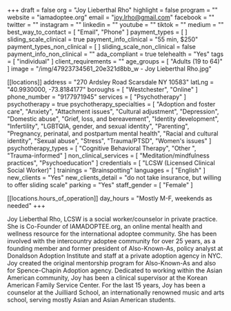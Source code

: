 +++
draft = false
org = "Joy Lieberthal Rho"
highlight = false
program = ""
website = "iamadoptee.org"
email = "joy.lrho@gmail.com"
facebook = ""
twitter = ""
instagram = ""
linkedin = ""
youtube = ""
tiktok = ""
medium = ""
best_way_to_contact = [ "Email", "Phone" ]
payment_types = [ ]
sliding_scale_clinical = true
payment_info_clinical = "55 min, $250"
payment_types_non_clinical = [ ]
sliding_scale_non_clinical = false
payment_info_non_clinical = ""
ada_compliant = true
telehealth = "Yes"
tags = [ "individual" ]
client_requirements = ""
age_groups = [ "Adults (19 to 64)" ]
image = "/img/47923734561_20e321d8bb_w - Joy Lieberthal Rho.jpg"

[[locations]]
address = "270 Ardsley Road Scarsdale NY 10583"
latLng = "40.9930000, -73.8184177"
boroughs = [ "Westchester", "Online" ]
phone_number = "9177971945"
services = [ "Psychotherapy" ]
psychotherapy = true
psychotherapy_specialties = [
  "Adoption and foster care",
  "Anxiety",
  "Attachment issues",
  "Cultural adjustment",
  "Depression",
  "Domestic abuse",
  "Grief, loss, and bereavement",
  "Identity development",
  "Infertility",
  "LGBTQIA, gender, and sexual identity",
  "Parenting",
  "Pregnancy, perinatal, and postpartum mental health",
  "Racial and cultural identity",
  "Sexual abuse",
  "Stress",
  "Trauma/PTSD",
  "Women's issues"
]
psychotherapy_types = [ "Cognitive Behavioral Therapy", "Other ", "Trauma-informed" ]
non_clinical_services = [ "Meditation/mindfulness practices", "Psychoeducation" ]
credentials = [ "LCSW (Licensed Clinical Social Worker)" ]
trainings = "Brainspotting"
languages = [ "English" ]
new_clients = "Yes"
new_clients_detail = "do not take insurance, but willing to offer sliding scale"
parking = "Yes"
staff_gender = [ "Female" ]

  [[locations.hours_of_operation]]
  day_hours = "Mostly M-F, weekends as needed"
+++


Joy Lieberthal Rho, LCSW is a social worker/counselor in private practice.  She is Co-Founder of IAMADOPTEE.org, an online mental health and wellness resource for the international adoptee community.  She has been involved with the intercountry adoptee community for over 25 years, as a founding member and former president of Also-Known-As, policy analyst at Donaldson Adoption Institute and staff at a private adoption agency in NYC. Joy created the original mentorship program for Also-Known-As and also for Spence-Chapin Adoption agency.  Dedicated to working within the Asian American community, Joy has been a clinical supervisor at the Korean American Family Service Center. For the last 15 years, Joy has been a counselor at the Juilliard School, an internationally renowned music and arts school, serving mostly Asian and Asian American students. 

